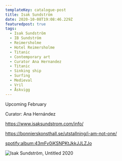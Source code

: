 ```yaml
---
templateKey: catalogue-post
title: Isak Sundström
date: 2020-10-08T19:08:46.229Z
featuredpost: true
tags:
  - Isak Sundström
  - IB Sundström
  - Reimersholme
  - Hotel Reimersholme
  - Titanic
  - Contemporary art
  - Curator Ana Hernandez
  - Titanic
  - Sinking ship
  - Surfing
  - Medieval
  - Vril
  - Åskvigg
---
```

Upcoming February

Curator: Ana Hernández

<https://www.isaksundstrom.com/info/>

<https://bonnierskonsthall.se/utstallning/i-am-not-one/>

<spotify:album:43mFv0jKSNPKtJkkJJLZJo>



![](/img/untitled-soffa-1024x768.jpg "Isak Sundström, Untitled 2020")

[](https://www.isaksundstrom.com/454-2/)